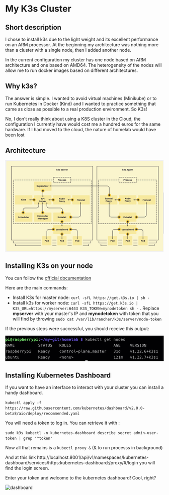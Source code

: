 # My K3s Cluster

## Short description

I chose to install k3s due to the light weight and its excellent performance on an ARM processor.
At the beginning my architecture was nothing more than a cluster with a single node, then I added another node.

In the current configuration my cluster has one node based on ARM architecture and one based on AMD64. The heterogeneity of the nodes will allow me to run docker images based on different architectures. 

## Why k3s?

The answer is simple. I wanted to avoid virtual machines (Minikube) or to run Kubernetes in Docker (Kind) and I wanted to practice something that came as close as possible to a real production environment. So K3s!

No, I don't really think about using a K8S cluster in the Cloud, the configuration I currently have would cost me a hundred euros for the same hardware. If I had moved to the cloud, the nature of homelab would have been lost 

## Architecture


<img src="../../img/k3s.jpg" alt="Raspberry" width=""/>

## Installing K3s on your node

You can follow the [official documentation](https://rancher.com/docs/k3s/latest/en/quick-start/)

Here are the main commands:

- Install K3s for master node: ```curl -sfL https://get.k3s.io | sh -```
- Install k3s for worker node: ```curl -sfL https://get.k3s.io | K3S_URL=https://myserver:6443 K3S_TOKEN=mynodetoken sh -``` . Replace **myserver** with your master's IP and **mynodetoken** with token that you will find by throwing ```sudo cat /var/lib/rancher/k3s/server/node-token```

If the previous steps were successful, you should receive this output:

<img src="../../img/term.jpg" alt="terminal" width="600"/>

## Installing Kubernetes Dashboard

If you want to have an interface to interact with your cluster you can install a handy dashboard.

```kubectl apply -f https://raw.githubusercontent.com/kubernetes/dashboard/v2.0.0-beta8/aio/deploy/recommended.yaml```

You will need a token to log in. You can retrieve it with :

```sudo k3s kubectl -n kubernetes-dashboard describe secret admin-user-token | grep '^token'```

Now all that remains is a ```kubectl proxy &``` (& to run processs in background)

And at this link http://localhost:8001/api/v1/namespaces/kubernetes-dashboard/services/https:kubernetes-dashboard:/proxy/#/login you will find the login screen.

Enter your token and welcome to the kubernetes dashboard! Cool, right? 

<img src="../../img/dashboard.jpg" alt="dashboard" width=""/>

